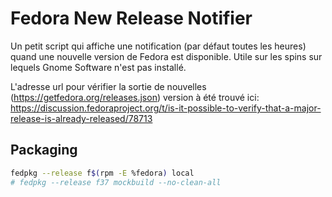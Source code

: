 # Fedora New Release Notifier

Un petit script qui affiche une notification (par défaut toutes les heures) quand une nouvelle version de Fedora est disponible. Utile sur les spins sur lequels Gnome Software n'est pas installé.

L'adresse url pour vérifier la sortie de nouvelles (https://getfedora.org/releases.json) version à été trouvé ici: https://discussion.fedoraproject.org/t/is-it-possible-to-verify-that-a-major-release-is-already-released/78713

## Packaging
```sh
fedpkg --release f$(rpm -E %fedora) local
# fedpkg --release f37 mockbuild --no-clean-all
```

